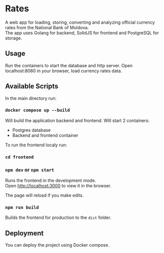 # Rates

A web app for loading, storing, converting and analyzing official currency 
rates from the National Bank of Moldova.<br>
The app uses Golang for backend, SolidJS for frontend and PostgreSQL for storage.

## Usage

Run the containers to start the database and http server.
Open localhost:8080 in your browser, load currency rates data.

## Available Scripts

In the main directory run:

### `docker compose up --build`

Will build the application backend and frontend. Will start 2 containers:
- Postgres database
- Backend and frontend container

To run the frontend localy run:

### `cd frontend`
### `npm dev` or `npm start`

Runs the frontend in the development mode.<br>
Open [http://localhost:3000](http://localhost:3000) to view it in the browser.

The page will reload if you make edits.<br>

### `npm run build`

Builds the frontend for production to the `dist` folder.<br>

## Deployment

You can deploy the project using Docker compose. 
